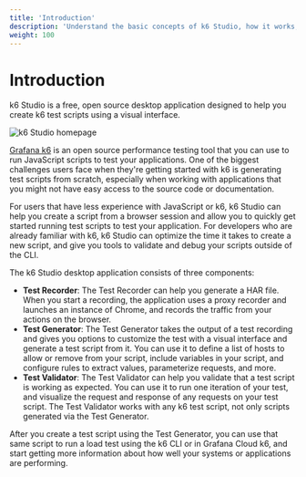 ```yaml
---
title: 'Introduction'
description: 'Understand the basic concepts of k6 Studio, how it works, and how to get started.'
weight: 100
---
```


# Introduction

k6 Studio is a free, open source desktop application designed to help you create k6 test scripts using a visual interface.

![k6 Studio homepage](/media/docs/k6-studio/screenshot-k6-studio-homepage.png)

[Grafana k6](https://grafana.com/docs/k6/latest/) is an open source performance testing tool that you can use to run JavaScript scripts to test your applications. One of the biggest challenges users face when they're getting started with k6 is generating test scripts from scratch, especially when working with applications that you might not have easy access to the source code or documentation.

For users that have less experience with JavaScript or k6, k6 Studio can help you create a script from a browser session and allow you to quickly get started running test scripts to test your application. For developers who are already familiar with k6, k6 Studio can optimize the time it takes to create a new script, and give you tools to validate and debug your scripts outside of the CLI.

The k6 Studio desktop application consists of three components:

- **Test Recorder**: The Test Recorder can help you generate a HAR file. When you start a recording, the application uses a proxy recorder and launches an instance of Chrome, and records the traffic from your actions on the browser.
- **Test Generator**: The Test Generator takes the output of a test recording and gives you options to customize the test with a visual interface and generate a test script from it. You can use it to define a list of hosts to allow or remove from your script, include variables in your script, and configure rules to extract values, parameterize requests, and more.
- **Test Validator**: The Test Validator can help you validate that a test script is working as expected. You can use it to run one iteration of your test, and visualize the request and response of any requests on your test script. The Test Validator works with any k6 test script, not only scripts generated via the Test Generator.

After you create a test script using the Test Generator, you can use that same script to run a load test using the k6 CLI or in Grafana Cloud k6, and start getting more information about how well your systems or applications are performing.
